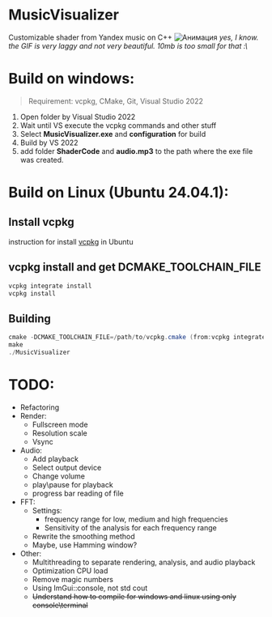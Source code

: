 # MusicVisualizer
Customizable shader from Yandex music on C++
![Анимация](https://github.com/user-attachments/assets/7e2fd75a-b2bb-4f2a-badd-cfa90c9d99a5)
*yes, I know. the GIF is very laggy and not very beautiful. 10mb is too small for that :\\*

# Build on windows:
>
> Requirement:
> vcpkg, CMake, Git, Visual Studio 2022

1. Open folder by Visual Studio 2022
2. Wait until VS execute the vcpkg commands and other stuff
3. Select **MusicVisualizer.exe** and **configuration** for build
4. Build by VS 2022 
4. add folder **ShaderCode** and **audio.mp3** to the path where the exe file was created.

# Build on Linux (Ubuntu 24.04.1):
## Install vcpkg
instruction for install [vcpkg](https://www.followchain.org/install-vcpkg-on-ubuntu/)
in Ubuntu

## vcpkg install and get DCMAKE_TOOLCHAIN_FILE
```PowerShell
vcpkg integrate install
vcpkg install
```
## Building
```PowerShell
cmake -DCMAKE_TOOLCHAIN_FILE=/path/to/vcpkg.cmake (from:vcpkg integrate install)
make
./MusicVisualizer 
```


# TODO:
* Refactoring
* Render:
	- Fullscreen mode
	- Resolution scale
	- Vsync
* Audio:
	- Add playback
	- Select output device
	- Change volume
	- play\pause for playback
	- progress bar reading of file
* FFT:
	- Settings:
		- frequency range for low, medium and high frequencies
		- Sensitivity of the analysis for each frequency range
	- Rewrite the smoothing method
	- Maybe, use Hamming window?
* Other:
	- Multithreading to separate rendering, analysis, and audio playback
	- Optimization CPU load
	- Remove magic numbers
	- Using ImGui::console, not std cout
	- ~~Understand how to compile for windows and linux using only console\terminal~~
	 